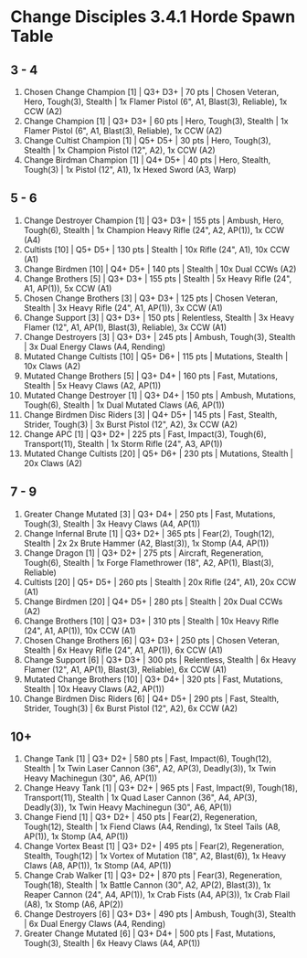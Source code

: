 # Change Disciples 3.4.1 Horde Spawn Table

## 3 - 4

1. Chosen Change Champion [1] | Q3+ D3+ | 70 pts | Chosen Veteran, Hero, Tough(3), Stealth | 1x Flamer Pistol (6", A1, Blast(3), Reliable), 1x CCW (A2)
1. Change Champion [1] | Q3+ D3+ | 60 pts | Hero, Tough(3), Stealth | 1x Flamer Pistol (6", A1, Blast(3), Reliable), 1x CCW (A2)
1. Change Cultist Champion [1] | Q5+ D5+ | 30 pts | Hero, Tough(3), Stealth | 1x Champion Pistol (12", A2), 1x CCW (A2)
1. Change Birdman Champion [1] | Q4+ D5+ | 40 pts | Hero, Stealth, Tough(3) | 1x Pistol (12", A1), 1x Hexed Sword (A3, Warp)

## 5 - 6

1. Change Destroyer Champion [1] | Q3+ D3+ | 155 pts | Ambush, Hero, Tough(6), Stealth | 1x Champion Heavy Rifle (24", A2, AP(1)), 1x CCW (A4)
1. Cultists [10] | Q5+ D5+ | 130 pts | Stealth | 10x Rifle (24", A1), 10x CCW (A1)
1. Change Birdmen [10] | Q4+ D5+ | 140 pts | Stealth | 10x Dual CCWs (A2)
1. Change Brothers [5] | Q3+ D3+ | 155 pts | Stealth | 5x Heavy Rifle (24", A1, AP(1)), 5x CCW (A1)
1. Chosen Change Brothers [3] | Q3+ D3+ | 125 pts | Chosen Veteran, Stealth | 3x Heavy Rifle (24", A1, AP(1)), 3x CCW (A1)
1. Change Support [3] | Q3+ D3+ | 150 pts | Relentless, Stealth | 3x Heavy Flamer (12", A1, AP(1), Blast(3), Reliable), 3x CCW (A1)
1. Change Destroyers [3] | Q3+ D3+ | 245 pts | Ambush, Tough(3), Stealth | 3x Dual Energy Claws (A4, Rending)
1. Mutated Change Cultists [10] | Q5+ D6+ | 115 pts | Mutations, Stealth | 10x Claws (A2)
1. Mutated Change Brothers [5] | Q3+ D4+ | 160 pts | Fast, Mutations, Stealth | 5x Heavy Claws (A2, AP(1))
1. Mutated Change Destroyer [1] | Q3+ D4+ | 150 pts | Ambush, Mutations, Tough(6), Stealth | 1x Dual Mutated Claws (A6, AP(1))
1. Change Birdmen Disc Riders [3] | Q4+ D5+ | 145 pts | Fast, Stealth, Strider, Tough(3) | 3x Burst Pistol (12", A2), 3x CCW (A2)
1. Change APC [1] | Q3+ D2+ | 225 pts | Fast, Impact(3), Tough(6), Transport(11), Stealth | 1x Storm Rifle (24", A3, AP(1))
1. Mutated Change Cultists [20] | Q5+ D6+ | 230 pts | Mutations, Stealth | 20x Claws (A2)

## 7 - 9

1. Greater Change Mutated [3] | Q3+ D4+ | 250 pts | Fast, Mutations, Tough(3), Stealth | 3x Heavy Claws (A4, AP(1))
1. Change Infernal Brute [1] | Q3+ D2+ | 365 pts | Fear(2), Tough(12), Stealth | 2x 2x Brute Hammer (A2, Blast(3)), 1x Stomp (A4, AP(1))
1. Change Dragon [1] | Q3+ D2+ | 275 pts | Aircraft, Regeneration, Tough(6), Stealth | 1x Forge Flamethrower (18", A2, AP(1), Blast(3), Reliable)
1. Cultists [20] | Q5+ D5+ | 260 pts | Stealth | 20x Rifle (24", A1), 20x CCW (A1)
1. Change Birdmen [20] | Q4+ D5+ | 280 pts | Stealth | 20x Dual CCWs (A2)
1. Change Brothers [10] | Q3+ D3+ | 310 pts | Stealth | 10x Heavy Rifle (24", A1, AP(1)), 10x CCW (A1)
1. Chosen Change Brothers [6] | Q3+ D3+ | 250 pts | Chosen Veteran, Stealth | 6x Heavy Rifle (24", A1, AP(1)), 6x CCW (A1)
1. Change Support [6] | Q3+ D3+ | 300 pts | Relentless, Stealth | 6x Heavy Flamer (12", A1, AP(1), Blast(3), Reliable), 6x CCW (A1)
1. Mutated Change Brothers [10] | Q3+ D4+ | 320 pts | Fast, Mutations, Stealth | 10x Heavy Claws (A2, AP(1))
1. Change Birdmen Disc Riders [6] | Q4+ D5+ | 290 pts | Fast, Stealth, Strider, Tough(3) | 6x Burst Pistol (12", A2), 6x CCW (A2)

## 10+

1. Change Tank [1] | Q3+ D2+ | 580 pts | Fast, Impact(6), Tough(12), Stealth | 1x Twin Laser Cannon (36", A2, AP(3), Deadly(3)), 1x Twin Heavy Machinegun (30", A6, AP(1))
1. Change Heavy Tank [1] | Q3+ D2+ | 965 pts | Fast, Impact(9), Tough(18), Transport(11), Stealth | 1x Quad Laser Cannon (36", A4, AP(3), Deadly(3)), 1x Twin Heavy Machinegun (30", A6, AP(1))
1. Change Fiend [1] | Q3+ D2+ | 450 pts | Fear(2), Regeneration, Tough(12), Stealth | 1x Fiend Claws (A4, Rending), 1x Steel Tails (A8, AP(1)), 1x Stomp (A4, AP(1))
1. Change Vortex Beast [1] | Q3+ D2+ | 495 pts | Fear(2), Regeneration, Stealth, Tough(12) | 1x Vortex of Mutation (18", A2, Blast(6)), 1x Heavy Claws (A8, AP(1)), 1x Stomp (A4, AP(1))
1. Change Crab Walker [1] | Q3+ D2+ | 870 pts | Fear(3), Regeneration, Tough(18), Stealth | 1x Battle Cannon (30", A2, AP(2), Blast(3)), 1x Reaper Cannon (24", A4, AP(1)), 1x Crab Fists (A4, AP(3)), 1x Crab Flail (A8), 1x Stomp (A6, AP(2))
1. Change Destroyers [6] | Q3+ D3+ | 490 pts | Ambush, Tough(3), Stealth | 6x Dual Energy Claws (A4, Rending)
1. Greater Change Mutated [6] | Q3+ D4+ | 500 pts | Fast, Mutations, Tough(3), Stealth | 6x Heavy Claws (A4, AP(1))